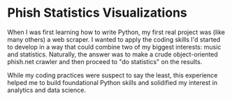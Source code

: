 # Phish Statistics Visualizations

When I was first learning how to write Python, my first real project was (like many others) a web scraper. I wanted to apply the coding skills I'd started to develop in a way that could combine two of my biggest interests: music and statistics. Naturally, the answer was to make a crude object-oriented phish.net crawler and then proceed to "do statistics" on the results.

While my coding practices were suspect to say the least, this experience helped me to build foundational Python skills and solidified my interest in analytics and data science.


